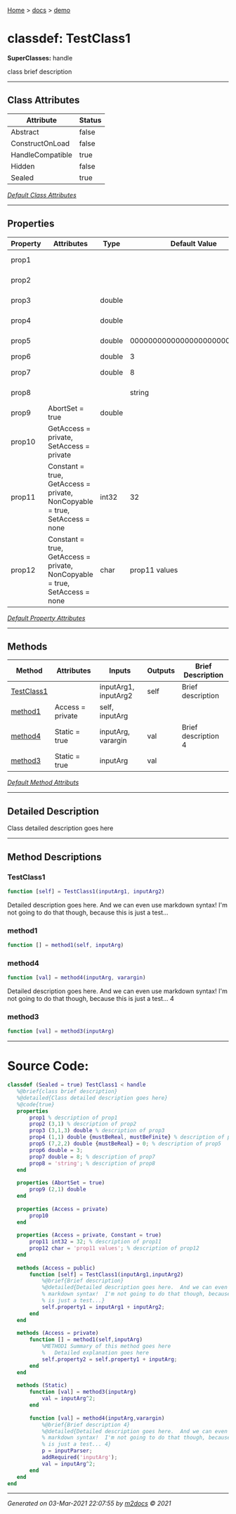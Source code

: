 [Home](../index.md) > [docs](../docs_index.md) > [demo](demo_index.md)  


# classdef: TestClass1

**SuperClasses:** handle

class brief description

 ***

## Class Attributes

| Attribute         | Status   | 
| ----------------- | -------- | 
| Abstract | false | 
| ConstructOnLoad | false | 
| HandleCompatible | true | 
| Hidden | false | 
| Sealed | true | 


[*Default Class Attributes*](https://www.mathworks.com/help/matlab/matlab_oop/class-attributes.html)

 ***

## Properties

| Property | Attributes  | Type | Default Value | Description |
| -------- | ----------- | ---- | ------------- | ----------- |
| prop1 |   |  |  | description of prop1 |
| prop2 |   |  |  | description of prop2 |
| prop3 |   | double |  | description of prop3 |
| prop4 |   | double |  | description of prop4 |
| prop5 |   | double | 0000000000000000000000000000 | description of prop5 |
| prop6 |   | double | 3 |  |
| prop7 |   | double | 8 | description of prop7 |
| prop8 |   |  | string | description of prop8 |
| prop9 | AbortSet = true | double |  |  |
| prop10 | GetAccess = private, SetAccess = private |  |  |  |
| prop11 | Constant = true, GetAccess = private, NonCopyable = true, SetAccess = none | int32 | 32 | description of prop11 |
| prop12 | Constant = true, GetAccess = private, NonCopyable = true, SetAccess = none | char | prop11 values | description of prop12 |

[*Default Property Attributes*](https://www.mathworks.com/help/matlab/matlab_oop/property-attributes.html)

 ***

## Methods

| Method | Attributes | Inputs | Outputs | Brief Description |
| ------ | ---------- | ------ | ------- | ----------------- |
| [TestClass1](#testclass1) |   | inputArg1, inputArg2 | self | Brief description |
| [method1](#method1) | Access = private | self, inputArg |  |  |
| [method4](#method4) | Static = true | inputArg, varargin | val | Brief description 4 |
| [method3](#method3) | Static = true | inputArg | val |  |


[*Default Method Attributs*](https://www.mathworks.com/help/matlab/matlab_oop/method-attributes.html)

 ***

## Detailed Description

Class detailed description goes here

 ***

## Method Descriptions

 ### TestClass1

```matlab
function [self] = TestClass1(inputArg1, inputArg2)
```
Detailed description goes here.  And we can even use
markdown syntax!  I'm not going to do that though, because this
is just a test...
 ### method1

```matlab
function [] = method1(self, inputArg)
```

 ### method4

```matlab
function [val] = method4(inputArg, varargin)
```
Detailed description goes here.  And we can even use
markdown syntax!  I'm not going to do that though, because this
is just a test... 4
 ### method3

```matlab
function [val] = method3(inputArg)
```



 
 *** 

# Source Code:

 ```matlab 
 classdef (Sealed = true) TestClass1 < handle
    %@brief{class brief description}
    %@detailed{Class detailed description goes here}
    %@code{true}
    properties 
        prop1 % description of prop1
        prop2 (3,1) % description of prop2
        prop3 (3,1,3) double % description of prop3
        prop4 (1,1) double {mustBeReal, mustBeFinite} % description of prop4
        prop5 (7,2,2) double {mustBeReal} = 0; % description of prop5
        prop6 double = 3;
        prop7 double = 8; % description of prop7
        prop8 = 'string'; % description of prop8
    end
    
    properties (AbortSet = true)
        prop9 (2,1) double
    end
    
    properties (Access = private)
        prop10
    end
    
    properties (Access = private, Constant = true)
        prop11 int32 = 32; % description of prop11
        prop12 char = 'prop11 values'; % description of prop12
    end
    
    methods (Access = public)
        function [self] = TestClass1(inputArg1,inputArg2)
            %@brief{Brief description}
            %@detailed{Detailed description goes here.  And we can even use
            % markdown syntax!  I'm not going to do that though, because this
            % is just a test...}
            self.property1 = inputArg1 + inputArg2;
        end
    end
    
    methods (Access = private)
        function [] = method1(self,inputArg)
            %METHOD1 Summary of this method goes here
            %   Detailed explanation goes here
            self.property2 = self.property1 + inputArg;
        end
    end
    
    methods (Static)
        function [val] = method3(inputArg)
            val = inputArg^2;
        end
        
        function [val] = method4(inputArg,varargin)
            %@brief{Brief description 4}
            %@detailed{Detailed description goes here.  And we can even use
            % markdown syntax!  I'm not going to do that though, because this
            % is just a test... 4}
            p = inputParser;
            addRequired('inputArg');
            val = inputArg^2;
        end
    end
end 
``` 
 
***

*Generated on 03-Mar-2021 22:07:55 by [m2docs](https://github.com/crgnam-research/m2docs) © 2021*
